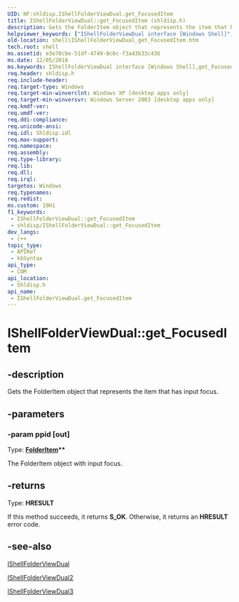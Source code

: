 ```yaml
---
UID: NF:shldisp.IShellFolderViewDual.get_FocusedItem
title: IShellFolderViewDual::get_FocusedItem (shldisp.h)
description: Gets the FolderItem object that represents the item that has input focus.
helpviewer_keywords: ["IShellFolderViewDual interface [Windows Shell]","get_FocusedItem method","IShellFolderViewDual.get_FocusedItem","IShellFolderViewDual::get_FocusedItem","_shell_IShellFolderViewDual_get_FocusedItem","get_FocusedItem","get_FocusedItem method [Windows Shell]","get_FocusedItem method [Windows Shell]","IShellFolderViewDual interface","shell.IShellFolderViewDual_get_FocusedItem","shldisp/IShellFolderViewDual::get_FocusedItem"]
old-location: shell\IShellFolderViewDual_get_FocusedItem.htm
tech.root: shell
ms.assetid: e3e70cbe-51df-4749-8c6c-f3a43b33c436
ms.date: 12/05/2018
ms.keywords: IShellFolderViewDual interface [Windows Shell],get_FocusedItem method, IShellFolderViewDual.get_FocusedItem, IShellFolderViewDual::get_FocusedItem, _shell_IShellFolderViewDual_get_FocusedItem, get_FocusedItem, get_FocusedItem method [Windows Shell], get_FocusedItem method [Windows Shell],IShellFolderViewDual interface, shell.IShellFolderViewDual_get_FocusedItem, shldisp/IShellFolderViewDual::get_FocusedItem
req.header: shldisp.h
req.include-header: 
req.target-type: Windows
req.target-min-winverclnt: Windows XP [desktop apps only]
req.target-min-winversvr: Windows Server 2003 [desktop apps only]
req.kmdf-ver: 
req.umdf-ver: 
req.ddi-compliance: 
req.unicode-ansi: 
req.idl: Shldisp.idl
req.max-support: 
req.namespace: 
req.assembly: 
req.type-library: 
req.lib: 
req.dll: 
req.irql: 
targetos: Windows
req.typenames: 
req.redist: 
ms.custom: 19H1
f1_keywords:
 - IShellFolderViewDual::get_FocusedItem
 - shldisp/IShellFolderViewDual::get_FocusedItem
dev_langs:
 - c++
topic_type:
 - APIRef
 - kbSyntax
api_type:
 - COM
api_location:
 - Shldisp.h
api_name:
 - IShellFolderViewDual.get_FocusedItem
---
```


# IShellFolderViewDual::get_FocusedItem


## -description

Gets the FolderItem object that represents the item that has input focus.

## -parameters

### -param ppid [out]

Type: <b><a href="/windows/desktop/api/shldisp/nn-shldisp-folderitem">FolderItem</a>**</b>

The FolderItem object with input focus.

## -returns

Type: <b>HRESULT</b>

If this method succeeds, it returns <b>S_OK</b>. Otherwise, it returns an <b>HRESULT</b> error code.

## -see-also

<a href="/windows/desktop/api/shldisp/nn-shldisp-ishellfolderviewdual">IShellFolderViewDual</a>



<a href="/windows/desktop/api/shldisp/nn-shldisp-ishellfolderviewdual2">IShellFolderViewDual2</a>



<a href="/windows/desktop/api/shldisp/nn-shldisp-ishellfolderviewdual3">IShellFolderViewDual3</a>